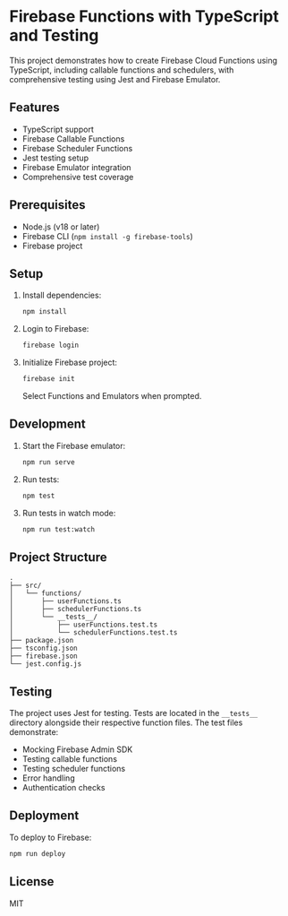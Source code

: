 # Firebase Functions with TypeScript and Testing

This project demonstrates how to create Firebase Cloud Functions using TypeScript, including callable functions and schedulers, with comprehensive testing using Jest and Firebase Emulator.

## Features

- TypeScript support
- Firebase Callable Functions
- Firebase Scheduler Functions
- Jest testing setup
- Firebase Emulator integration
- Comprehensive test coverage

## Prerequisites

- Node.js (v18 or later)
- Firebase CLI (`npm install -g firebase-tools`)
- Firebase project

## Setup

1. Install dependencies:
   ```bash
   npm install
   ```

2. Login to Firebase:
   ```bash
   firebase login
   ```

3. Initialize Firebase project:
   ```bash
   firebase init
   ```
   Select Functions and Emulators when prompted.

## Development

1. Start the Firebase emulator:
   ```bash
   npm run serve
   ```

2. Run tests:
   ```bash
   npm test
   ```

3. Run tests in watch mode:
   ```bash
   npm run test:watch
   ```

## Project Structure

```
.
├── src/
│   └── functions/
│       ├── userFunctions.ts
│       ├── schedulerFunctions.ts
│       └── __tests__/
│           ├── userFunctions.test.ts
│           └── schedulerFunctions.test.ts
├── package.json
├── tsconfig.json
├── firebase.json
└── jest.config.js
```

## Testing

The project uses Jest for testing. Tests are located in the `__tests__` directory alongside their respective function files. The test files demonstrate:

- Mocking Firebase Admin SDK
- Testing callable functions
- Testing scheduler functions
- Error handling
- Authentication checks

## Deployment

To deploy to Firebase:

```bash
npm run deploy
```

## License

MIT 